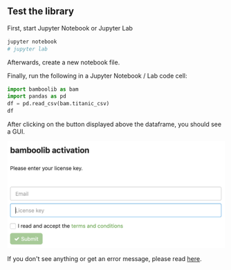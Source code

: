 ## Test the library

First, start Jupyter Notebook or Jupyter Lab

```bash
jupyter notebook
# jupyter lab
```

Afterwards, create a new notebook file.

Finally, run the following in a Jupyter Notebook / Lab code cell:

```python
import bamboolib as bam
import pandas as pd
df = pd.read_csv(bam.titanic_csv)
df
```

After clicking on the button displayed above the dataframe, you should see a GUI.

![](/assets/img/activation_screen.png)

 If you don't see anything or get an error message, please read [here](https://docs.bamboolib.8080labs.com/troubleshooting#i-dont-see-the-user-interface-after-installing-bamboolib).
